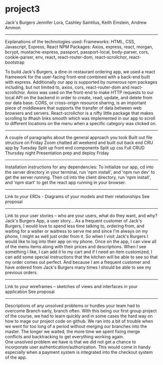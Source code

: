 # project3

Jack's Burgers
Jennifer Lora, Cashley Saintilus, Keith Einstein, Andrew Ammon

------------------------------------------------------------------------
Explanations of the technologies used:
Frameworks: HTML, CSS, Javascript, Express, React
NPM Packages: Axios, express, react, morgan, bcrypt, mustache-express, passport, passport-local, body-parser, cors, cookie-parser, env, react, react-router-dom, react-scrollchor, react-bootstrap
<!-- I don't think we used bcrypt, passport, passport-local, env or cookie-parser...or bootstrap? -->
To build Jack's Burgers, a dine-in restaurant ordering app, we used a react framework for the user-facing front-end combined with a back-end built with express.  Additionally our app is supported by numerous npm packages including, but not limited to, axios, cors, react-router-dom and react-scrollchor.  Axios was used on the front-end to make HTTP requests to our local API on the backend in order to create, read, update, and delete from our data base. CORS, or cross-origin resource sharing, is an important piece of middleware that supports the transfer of data between web browsers and servers.  React-scrollchor is a nifty little package that makes scrolling to #hash links smooth which was implemented in our app to scroll to different locations on the menu when a specific category was clicked on. 

------------------------------------------------------------------------
A couple of paragraphs about the general approach you took
Built out file structure on Friday
Zoom chatted all weekend and built out back end
CRU app by Tuesday
Split up front end components
Split up css
Full CRUD Thursday night
Presentation prep and deploy Friday

------------------------------------------------------------------------
Installation instructions for any dependencies:
To initialize our app, cd into the server directory in your terminal, run 'npm install', and 'npm run dev' to get the server running.  Then cd into the client directory, run 'npm install', and 'npm start' to get the react app running in your browser.


------------------------------------------------------------------------
Link to your ERDs - Diagrams of your models and their relationships
See proposal


------------------------------------------------------------------------
Link to your user stories – who are your users, what do they want, and why?
Jack's Burgers App, a user story...
As a frequent customer of Jack's Burgers, I would love to spend less time talking to, ordering from, and waiting for a waiter or waitress to serve me and since I'm always on my phone, I might as well just order from it. 
So when I visit Jack's Burgers I would like to log into their app on my phone.
Once on the app, I can view all of the menu items along with their prices and descriptions.
When I see something I like, I can add it to my cart and if I need an item customized, I can add some special instructions that the kitchen will be able to see so that my order comes out perfect.
And because I am a frequent customer and have ordered from Jack's Burgers many times I should be able to see my previous orders.

------------------------------------------------------------------------
Link to your wireframes – sketches of views and interfaces in your application
See proposal


------------------------------------------------------------------------
Descriptions of any unsolved problems or hurdles your team had to overcome
Branch early, branch often.  With this being our first group project of the course, we had to learn quickly and in some cases the hard way on how to mage our project code on github.  We ran into a bit of trouble when we went for too long of a period without merging our branches into the master.  The longer we waited, the more time we spent fixing merge conflicts and backtracking to get everything working again.  
One unsolved problem we have is that we did not get a chance to incorporate user authentication/authorization.  This would come in handy especially when a payment system is integrated into the checkout system of the app. 

